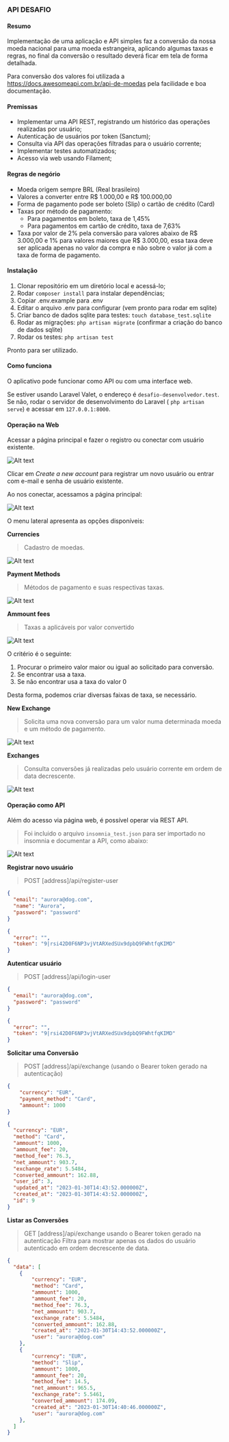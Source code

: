 ### API DESAFIO

#### Resumo

Implementação de uma aplicação e API simples faz a conversão da nossa moeda nacional para uma moeda estrangeira, 
aplicando algumas taxas e regras, no final da conversão o resultado deverá ficar em tela de forma detalhada.

Para conversão dos valores foi utilizada a https://docs.awesomeapi.com.br/api-de-moedas pela facilidade e boa documentação.

#### Premissas

- Implementar uma API REST, registrando um histórico das operações realizadas por usuário;
- Autenticação de usuários por token (Sanctum);
- Consulta via API das operações filtradas para o usuário corrente;
- Implementar testes automatizados;
- Acesso via web usando Filament;

#### Regras de negório

- Moeda origem sempre BRL (Real brasileiro)
- Valores a converter entre R$ 1.000,00 e R$ 100.000,00
- Forma de pagamento pode ser boleto (Slip) o cartão de crédito (Card)
- Taxas por método de pagamento:
  - Para pagamentos em boleto, taxa de 1,45%
  - Para pagamentos em cartão de crédito, taxa de 7,63%
- Taxa por valor de 2% pela conversão para valores abaixo de R$ 3.000,00 e 1% para valores maiores que R$ 3.000,00,
  essa taxa deve ser aplicada apenas no valor da compra e não sobre o valor já com a taxa de forma de pagamento.

#### Instalação

1. Clonar repositório em um diretório local e acessá-lo;
2. Rodar ```composer install``` para instalar dependências;
3. Copiar .env.example para .env
4. Editar o arquivo .env para configurar (vem pronto para rodar em sqlite)
5. Criar banco de dados sqlite para testes: ```touch database_test.sqlite```
6. Rodar as migrações: ```php artisan migrate``` (confirmar a criação do banco de dados sqlite)
7. Rodar os testes: ```php artisan test```

Pronto para ser utilizado.

#### Como funciona

O aplicativo pode funcionar como API ou com uma interface web.

Se estiver usando Laravel Valet, o endereço é ```desafio-desenvolvedor.test```. Se não, rodar o servidor de
desenvolvimento do Laravel ( ```php artisan serve```) e acessar em ```127.0.0.1:8000```.

#### Operação na Web

Acessar a página principal e fazer o registro ou conectar com usuário existente.

![Alt text](screens/screen0.png?raw=true "register")

Clicar em *Create a new account* para registrar um novo usuário ou entrar com e-mail e senha de usuário existente.

Ao nos conectar, acessamos a página principal:

![Alt text](screens/screen.png?raw=true "main")

O menu lateral apresenta as opções disponíveis:

**Currencies** 
>Cadastro de moedas.

![Alt text](screens/screen1.png?raw=true "main")

**Payment Methods**
>Métodos de pagamento e suas respectivas taxas.

![Alt text](screens/screen2.png?raw=true "main")

**Ammount fees**
>Taxas a aplicáveis por valor convertido

![Alt text](screens/screen3.png?raw=true "main")

O critério é o seguinte:

1. Procurar o primeiro valor maior ou igual ao solicitado para conversão.
2. Se encontrar usa a taxa.
3. Se não encontrar usa a taxa do valor 0

Desta forma, podemos criar diversas faixas de taxa, se necessário.

**New Exchange**
>Solicita uma nova conversão para um valor numa determinada moeda e um método de pagamento.

![Alt text](screens/screen4.png?raw=true "main")

**Exchanges**
>Consulta conversões já realizadas pelo usuário corrente em ordem de data decrescente.

![Alt text](screens/screen5.png?raw=true "main")

#### Operação como API

Além do acesso via página web, é possível operar via REST API.
>Foi incluido o arquivo ```insomnia_test.json``` para ser importado no insomnia e documentar a API, como abaixo:

![Alt text](screens/insomnia-test.png?raw=true "Insomnia")

**Registrar novo usuário**

>POST [address]/api/register-user

```json
{
  "email": "aurora@dog.com",
  "name": "Aurora",
  "password": "password"
}

{
  "error": "",
  "token": "9|rsi42D0F6NP3vjVtARXedSUx9dpbQ9FWhtfqKIMD"
}
```

**Autenticar usuário**

>POST [address]/api/login-user

```json
{
  "email": "aurora@dog.com",
  "password": "password"
}

{
  "error": "",
  "token": "9|rsi42D0F6NP3vjVtARXedSUx9dpbQ9FWhtfqKIMD"
}
```

**Solicitar uma Conversão**

>POST [address]/api/exchange (usando o Bearer token gerado na autenticação)

```json
{
    "currency": "EUR",
    "payment_method": "Card",
    "ammount": 1000
}

{
  "currency": "EUR",
  "method": "Card",
  "ammount": 1000,
  "ammount_fee": 20,
  "method_fee": 76.3,
  "net_ammount": 903.7,
  "exchange_rate": 5.5484,
  "converted_ammount": 162.88,
  "user_id": 3,
  "updated_at": "2023-01-30T14:43:52.000000Z",
  "created_at": "2023-01-30T14:43:52.000000Z",
  "id": 9
}
```

**Listar as Conversões**

>GET [address]/api/exchange
usando o Bearer token gerado na autenticação
Filtra para mostrar apenas os dados do usuário autenticado
em ordem decrescente de data.

```json
{
  "data": [
	{
		"currency": "EUR",
		"method": "Card",
		"ammount": 1000,
		"ammount_fee": 20,
		"method_fee": 76.3,
		"net_ammount": 903.7,
		"exchange_rate": 5.5484,
		"converted_ammount": 162.88,
		"created_at": "2023-01-30T14:43:52.000000Z",
		"user": "aurora@dog.com"
	},
	{
		"currency": "EUR",
		"method": "Slip",
		"ammount": 1000,
		"ammount_fee": 20,
		"method_fee": 14.5,
		"net_ammount": 965.5,
		"exchange_rate": 5.5461,
		"converted_ammount": 174.09,
		"created_at": "2023-01-30T14:40:46.000000Z",
		"user": "aurora@dog.com"
	},
  ]
}
```


